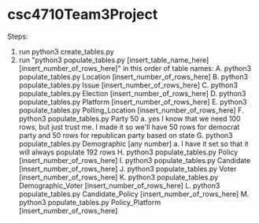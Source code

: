 # csc4710Team3Project

Steps:
1. run python3 create_tables.py
2. run "python3 populate_tables.py [insert_table_name_here] [insert_number_of_rows_here]" in this order of table names:
   A. python3 populate_tables.py Location [insert_number_of_rows_here]
   B. python3 populate_tables.py Issue [insert_number_of_rows_here]
   C. python3 populate_tables.py Election [insert_number_of_rows_here]
   D. python3 populate_tables.py Platform [insert_number_of_rows_here]
   E. python3 populate_tables.py Polling_Location [insert_number_of_rows_here]
   F. python3 populate_tables.py Party 50
        a. yes I know that we need 100 rows, but just trust me. I made it so we'll have 50 rows for democrat party and 50 rows for republican party based on state
   G. python3 populate_tables.py Demographic [any number]
        a. I have it set so that it will always populate 192 rows
   H. python3 populate_tables.py Policy [insert_number_of_rows_here]
   I. python3 populate_tables.py Candidate [insert_number_of_rows_here]
   J. python3 populate_tables.py Voter [insert_number_of_rows_here]
   K. python3 populate_tables.py Demographic_Voter [insert_number_of_rows_here]
   L. python3 populate_tables.py Candidate_Policy [insert_number_of_rows_here]
   M. python3 populate_tables.py Policy_Platform [insert_number_of_rows_here]